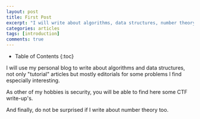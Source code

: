 ```yaml
---
layout: post
title: First Post
excerpt: "I will write about algorithms, data structures, number theory and security."
categories: articles
tags: [introduction]
comments: true
---
```


* Table of Contents
{:toc}


I will use my personal blog to write about algorithms and data structures, not only
"tutorial" articles but mostly editorials for some problems I find especially interesting.

As other of my hobbies is security, you will be able to find here some CTF write-up's.

And finally, do not be surprised if I write about number theory too.
